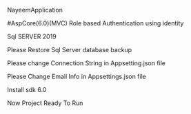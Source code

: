 NayeemApplication


#AspCore(6.0)(MVC) Role based Authentication using identity 

Sql SERVER 2019

Please Restore Sql Server database backup

Please change Connection String in Appsetting.json file 

Please Change Email Info in Appsettings.json file

Install sdk 6.0

Now Project Ready To Run

